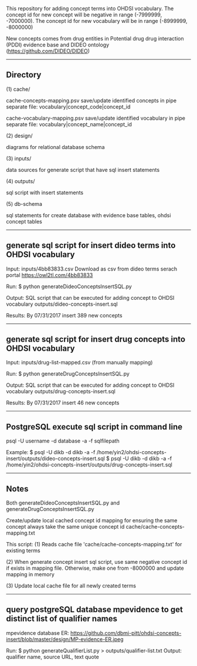This repository for adding concept terms into OHDSI vocabulary. The concept id for new concept will be negative in range (-7999999, -7000000). The concept id for new vocabulary will be in range (-8999999, -8000000) 

New concepts comes from drug entities in Potential drug drug interaction (PDDI) evidence base and DIDEO ontology (https://github.com/DIDEO/DIDEO)

-----------------------------------------------------------------------------
Directory
-----------------------------------------------------------------------------

(1) cache/

cache-concepts-mapping.psv
save/update identified concepts in pipe separate file: vocabulary|concept_code|concept_id

cache-vocabulary-mapping.psv
save/update identified vocabulary in pipe separate file: vocabulary|concept_name|concept_id

(2) design/

diagrams for relational database schema

(3) inputs/

data sources for generate script that have sql insert statements

(4) outputs/

sql script with insert statements

(5) db-schema

sql statements for create database  with evidence base tables, ohdsi concept tables

-----------------------------------------------------------------------------
generate sql script for insert dideo terms into OHDSI vocabulary
-----------------------------------------------------------------------------

Input: inputs/4bb83833.csv
Download as csv from dideo terms serach portal
https://owl2tl.com/4bb83833

Run:
$ python generateDideoConceptsInsertSQL.py

Output:
SQL script that can be executed for adding concept to OHDSI vocabulary
outputs/dideo-concepts-insert.sql

Results:
By 07/31/2017
insert 389 new concepts

-----------------------------------------------------------------------------
generate sql script for insert drug concepts into OHDSI vocabulary
-----------------------------------------------------------------------------

Input: inputs/drug-list-mapped.csv (from manually mapping)

Run:
$ python generateDrugConceptsInsertSQL.py

Output:
SQL script that can be executed for adding concept to OHDSI vocabulary
outputs/drug-concepts-insert.sql

Results:
By 07/31/2017
insert 46 new concepts

-----------------------------------------------------------------------------
PostgreSQL execute sql script in command line 
-----------------------------------------------------------------------------

psql -U username -d database -a -f sqlfilepath

Example:
$ psql -U dikb -d dikb -a -f /home/yin2/ohdsi-concepts-insert/outputs/dideo-concepts-insert.sql
$ psql -U dikb -d dikb -a -f /home/yin2/ohdsi-concepts-insert/outputs/drug-concepts-insert.sql

-----------------------------------------------------------------------------
Notes
-----------------------------------------------------------------------------

Both generateDideoConceptsInsertSQL.py and generateDrugConceptsInsertSQL.py

Create/update local cached concept id mapping for ensuring the same concept always take the same unique concept id
cache/cache-concepts-mapping.txt

This script:
(1) Reads cache file 'cache/cache-concepts-mapping.txt' for existing terms

(2) When generate concept insert sql script, use same negative concept id if exists in mapping file. Otherwise, make one from -8000000 and update mapping in memory

(3) Update local cache file for all newly created terms

-----------------------------------------------------------------------------
query postgreSQL database mpevidence to get distinct list of qualifier names
-----------------------------------------------------------------------------

mpevidence database ER:
https://github.com/dbmi-pitt/ohdsi-concepts-insert/blob/master/design/MP-evidence-ER.jpeg

Run: $ python generateQualifierList.py > outputs/qualifier-list.txt
Output: qualifier name, source URL, text quote